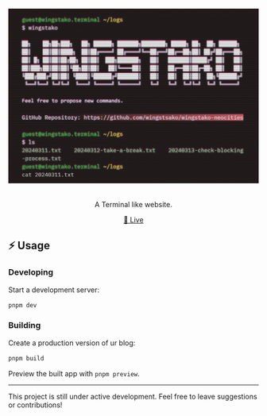 <br>
<div align="center">
<a href="https://github.com/wingstako/wingstako-neocities">
<img src="https://raw.githubusercontent.com/wingstako/wingstako-neocities/main/wingstako-neocities.png" alt="wingstako-neocities-banner" /></a>
</div>
<br />

<p align="center"> A Terminal like website. </p> 
<p align="center">
<a href="https://wingstako.neocities.org">🚀 Live</a>

## ⚡️ Usage

### Developing

Start a development server:

```bash
pnpm dev
```

### Building

Create a production version of ur blog:

```bash
pnpm build
```

Preview the built app with `pnpm preview`.


<hr>
This project is still under active development. Feel free to leave suggestions or contributions!